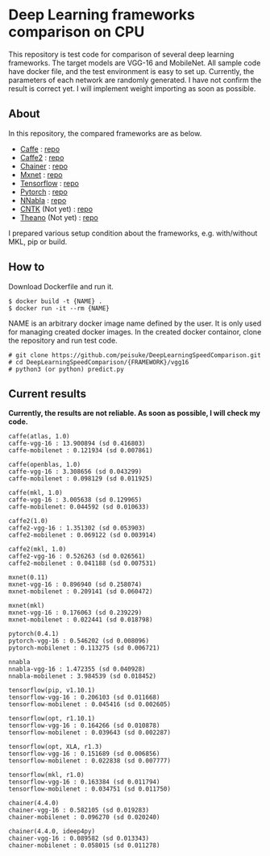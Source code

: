 # Deep Learning frameworks comparison on CPU

This repository is test code for comparison of several deep learning frameworks. 
The target models are VGG-16 and MobileNet. All sample code have docker file, and
the test environment is easy to set up. Currently, the parameters of each network 
are randomly generated. I have not confirm the result is correct yet. 
I will implement weight importing as soon as possible.

## About

In this repository, the compared frameworks are as below.
- [Caffe](http://caffe.berkeleyvision.org/) : [repo](https://github.com/BVLC/caffe)
- [Caffe2](https://caffe2.ai/) : [repo](https://github.com/caffe2/caffe2)
- [Chainer](https://chainer.org/) : [repo](https://github.com/chainer/chainer)
- [Mxnet](https://mxnet.incubator.apache.org/) : [repo](https://github.com/apache/incubator-mxnet)
- [Tensorflow](https://www.tensorflow.org/) : [repo](https://github.com/tensorflow/tensorflow)
- [Pytorch](http://pytorch.org/) : [repo](https://github.com/pytorch/pytorch)
- [NNabla](https://nnabla.org/) : [repo](https://github.com/sony/nnabla)
- [CNTK](https://www.microsoft.com/en-us/cognitive-toolkit/) (Not yet) : [repo](https://github.com/Microsoft/CNTK/)
- [Theano](http://deeplearning.net/software/theano/) (Not yet) : [repo](https://github.com/Theano/Theano)

I prepared various setup condition about the frameworks, 
e.g. with/without MKL, pip or build.

## How to

Download Dockerfile and run it.

```
$ docker build -t {NAME} .
$ docker run -it --rm {NAME}
```

NAME is an arbitrary docker image name defined by the user. It is only used for managing created docker images.
In the created docker containor, clone the repository and run test code.

```
# git clone https://github.com/peisuke/DeepLearningSpeedComparison.git
# cd DeepLearningSpeedComparison/{FRAMEWORK}/vgg16
# python3 (or python) predict.py
```

## Current results

__Currently, the results are not reliable. As soon as possible, I will check my code.__

```
caffe(atlas, 1.0)
caffe-vgg-16 : 13.900894 (sd 0.416803)
caffe-mobilenet : 0.121934 (sd 0.007861)

caffe(openblas, 1.0)
caffe-vgg-16 : 3.308656 (sd 0.043299)
caffe-mobilenet : 0.098129 (sd 0.011925)

caffe(mkl, 1.0)
caffe-vgg-16 : 3.005638 (sd 0.129965)
caffe-mobilenet: 0.044592 (sd 0.010633)

caffe2(1.0)
caffe2-vgg-16 : 1.351302 (sd 0.053903)
caffe2-mobilenet : 0.069122 (sd 0.003914)

caffe2(mkl, 1.0)
caffe2-vgg-16 : 0.526263 (sd 0.026561)
caffe2-mobilenet : 0.041188 (sd 0.007531)

mxnet(0.11)
mxnet-vgg-16 : 0.896940 (sd 0.258074)
mxnet-mobilenet : 0.209141 (sd 0.060472)

mxnet(mkl)
mxnet-vgg-16 : 0.176063 (sd 0.239229)
mxnet-mobilenet : 0.022441 (sd 0.018798)

pytorch(0.4.1)
pytorch-vgg-16 : 0.546202 (sd 0.008096)
pytorch-mobilenet : 0.113275 (sd 0.006721)

nnabla
nnabla-vgg-16 : 1.472355 (sd 0.040928)
nnabla-mobilenet : 3.984539 (sd 0.018452)

tensorflow(pip, v1.10.1)
tensorflow-vgg-16 : 0.206103 (sd 0.011668)
tensorflow-mobilenet : 0.045416 (sd 0.002605)

tensorflow(opt, r1.10.1)
tensorflow-vgg-16 : 0.164266 (sd 0.010878)
tensorflow-mobilenet : 0.039643 (sd 0.002287)

tensorflow(opt, XLA, r1.3)
tensorflow-vgg-16 : 0.151689 (sd 0.006856)
tensorflow-mobilenet : 0.022838 (sd 0.007777)

tensorflow(mkl, r1.0)
tensorflow-vgg-16 : 0.163384 (sd 0.011794)
tensorflow-mobilenet : 0.034751 (sd 0.011750)

chainer(4.4.0)
chainer-vgg-16 : 0.582105 (sd 0.019283)
chainer-mobilenet : 0.096270 (sd 0.020240)

chainer(4.4.0, ideep4py)
chainer-vgg-16 : 0.089582 (sd 0.013343)
chainer-mobilenet : 0.058015 (sd 0.011278)
```
